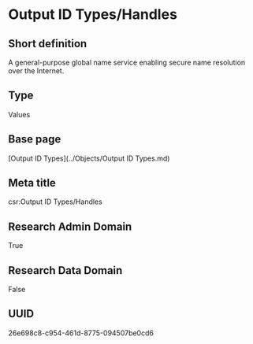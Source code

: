# Output ID Types/Handles
## Short definition
A general-purpose global name service enabling secure name resolution over the Internet.
## Type
Values
## Base page
[Output ID Types](../Objects/Output ID Types.md)
## Meta title
csr:Output ID Types/Handles
## Research Admin Domain
True
## Research Data Domain
False
## UUID
26e698c8-c954-461d-8775-094507be0cd6
